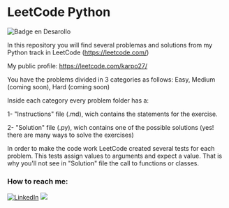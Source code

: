 # LeetCode Python

![Badge en Desarollo](https://img.shields.io/badge/STATUS-%20DEVELOPMENT-green)

In this repository you will find several problemas and solutions from my Python track in LeetCode (https://leetcode.com/)

My public profile: https://leetcode.com/karpo27/

You have the problems divided in 3 categories as follows: Easy, Medium (coming soon), Hard (coming soon)

Inside each category every problem folder has a:

1- "Instructions" file (.md), wich contains the statements for the exercise.

2- "Solution" file (.py), wich contains one of the possible solutions (yes! there are many ways to solve the exercises)

In order to make the code work LeetCode created several tests for each problem. This tests assign values to arguments and expect a value. That is why you'll not see in "Solution" file the call to functions or classes.

### How to reach me:

[![LinkedIn](https://img.shields.io/badge/LinkedIn-0077B5?style=for-the-badge&logo=linkedin&logoColor=white)](https://www.linkedin.com/in/julian-giudice-940771a1/)
<a href = "mailto:juliangiudice@hotmail.com"><img src="https://img.shields.io/badge/Gmail-D14836?style=for-the-badge&logo=gmail&logoColor=white" target="_blank"></a>
